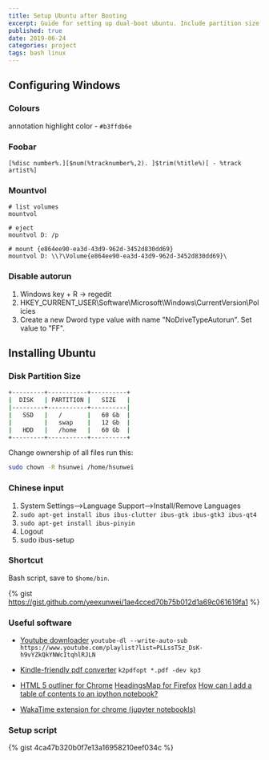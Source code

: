 ```yaml
---
title: Setup Ubuntu after Booting
excerpt: Guide for setting up dual-boot ubuntu. Include partition size, post install script, software settings and configure Windows to mount and eject drive.
published: true
date: 2019-06-24
categories: project
tags: bash linux
---
```


## Configuring Windows

### Colours
annotation highlight color - `#b3ffdb6e`


### Foobar
    [%disc number%.][$num(%tracknumber%,2). ]$trim(%title%)[ - %track artist%]


### Mountvol
```
# list volumes
mountvol

# eject
mountvol D: /p

# mount {e864ee90-ea3d-43d9-962d-3452d830dd69}
mountvol D: \\?\Volume{e864ee90-ea3d-43d9-962d-3452d830dd69}\
```


### Disable autorun
1. Windows key + R -> regedit
2. HKEY_CURRENT_USER\Software\Microsoft\Windows\CurrentVersion\Policies
3. Create a new Dword type value with name "NoDriveTypeAutorun". Set value to "FF".


## Installing Ubuntu
### Disk Partition Size

``` bash
+---------+-----------+----------+
|  DISK   | PARTITION |   SIZE   |
|---------+-----------+----------|
|   SSD   |   /       |   60 Gb  |
|         |   swap    |   12 Gb  |
|   HDD   |   /home   |   60 Gb  |
+---------+-----------+----------+
```

Change ownership of all files run this:

``` bash
sudo chown -R hsunwei /home/hsunwei
```


### Chinese input
1. System Settings–>Language Support–>Install/Remove Languages
2. `sudo apt-get install ibus ibus-clutter ibus-gtk ibus-gtk3 ibus-qt4`
3. `sudo apt-get install ibus-pinyin`
4. Logout
5. sudo ibus-setup


### Shortcut
Bash script, save to `$home/bin`.

{% gist https://gist.github.com/yeexunwei/1ae4cced70b75b012d1a69c061619fa1 %}


### Useful software
- [Youtube downloader](https://github.com/rg3/youtube-dl/blob/master/README.md#options)
`youtube-dl --write-auto-sub https://www.youtube.com/playlist?list=PLLssT5z_DsK-h9vYZkQkYNWcItqhlRJLN`

- [Kindle-friendly pdf converter](http://www.willus.com/k2pdfopt//)
`k2pdfopt *.pdf -dev kp3`

- [HTML 5 outliner for Chrome](https://h5o.github.io/) [HeadingsMap for Firefox](https://addons.mozilla.org/en-US/firefox/addon/headingsmap/) [How can I add a table of contents to an ipython notebook?](https://stackoverflow.com/questions/21151450/how-can-i-add-a-table-of-contents-to-an-ipython-notebook)

- [WakaTime extension for chrome (jupyter notebookls)](https://chrome.google.com/webstore/detail/wakatime/jnbbnacmeggbgdjgaoojpmhdlkkpblgi?hl=en)


### Setup script

{% gist 4ca47b320b0f7e13a16958210eef034c %}
